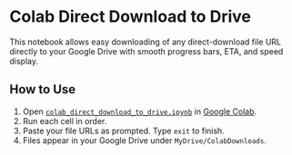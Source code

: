 # Colab Direct Download to Drive

This notebook allows easy downloading of any direct-download file URL directly to your Google Drive with smooth progress bars, ETA, and speed display.

## How to Use

1. Open [`colab_direct_download_to_drive.ipynb`](colab_direct_download_to_drive.ipynb) in [Google Colab](https://colab.research.google.com/).
2. Run each cell in order.
3. Paste your file URLs as prompted. Type `exit` to finish.
4. Files appear in your Google Drive under `MyDrive/ColabDownloads`.